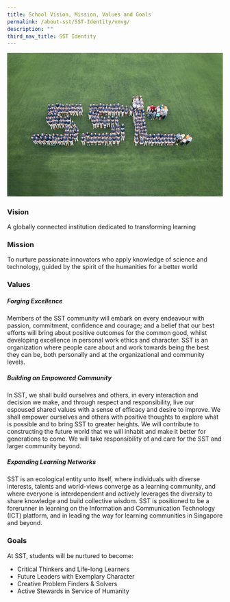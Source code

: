 ```yaml
---
title: School Vision, Mission, Values and Goals
permalink: /about-sst/SST-Identity/vmvg/
description: ""
third_nav_title: SST Identity
---
```

![](/images/Homepage%20Banner.png)
### Vision

A globally connected institution dedicated to transforming learning


### Mission

To nurture passionate innovators who apply knowledge of science and technology, guided by the spirit of the humanities for a better world


### Values
##### Forging Excellence

Members of the SST community will embark on every endeavour with passion, commitment, confidence and courage; and a belief that our best efforts will bring about positive outcomes for the common good, whilst developing excellence in personal work ethics and character. SST is an organization where people care about and work towards being the best they can be, both personally and at the organizational and community levels.

##### Building an Empowered Community

In SST, we shall build ourselves and others, in every interaction and decision we make, and through respect and responsibility, live our espoused shared values with a sense of efficacy and desire to improve. We shall empower ourselves and others with positive thoughts to explore what is possible and to bring SST to greater heights. We will contribute to constructing the future world that we will inhabit and make it better for generations to come. We will take responsibility of and care for the SST and larger community beyond.

##### Expanding Learning Networks

SST is an ecological entity unto itself, where individuals with diverse interests, talents and world-views converge as a learning community, and where everyone is interdependent and actively leverages the diversity to share knowledge and build collective wisdom. SST is positioned to be a forerunner in learning on the Information and Communication Technology (ICT) platform, and in leading the way for learning communities in Singapore and beyond.


### Goals

At SST, students will be nurtured to become:

*   Critical Thinkers and Life-long Learners 
*   Future Leaders with Exemplary Character 
*   Creative Problem Finders & Solvers 
*   Active Stewards in Service of Humanity